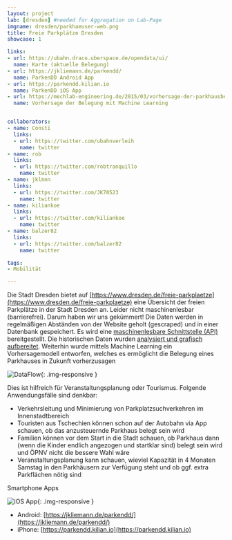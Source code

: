 ```yaml
---
layout: project
lab: [dresden] #needed for Aggregation on Lab-Page
imgname: dresden/parkhaeuser-web.png
title: Freie Parkplätze Dresden
showcase: 1

links:
- url: https://ubahn.draco.uberspace.de/opendata/ui/
  name: Karte (aktuelle Belegung)
- url: https://jkliemann.de/parkendd/
  name: ParkenDD Android App
- url: https://parkendd.kilian.io
  name: ParkenDD iOS App
- url: https://mechlab-engineering.de/2015/03/vorhersage-der-parkhausbelegung-mit-offenen-daten/
  name: Vorhersage der Belegung mit Machine Learning


collaborators:
- name: Consti
  links:
  - url: https://twitter.com/ubahnverleih
    name: twitter
- name: rob
  links:
  - url: https://twitter.com/robtranquillo
    name: twitter
- name: jklmnn
  links:
  - url: https://twitter.com/JK70523
    name: twitter
- name: kiliankoe
  links:
  - url: https://twitter.com/kiliankoe
    name: twitter
- name: balzer82
  links:
  - url: https://twitter.com/balzer82
    name: twitter

tags:
- Mobilität

---
```


Die Stadt Dresden bietet auf [https://www.dresden.de/freie-parkplaetze](https://www.dresden.de/freie-parkplaetze) eine Übersicht der freien Parkplätze in der Stadt Dresden an. Leider nicht maschinenlesbar (barrierefrei). Darum haben wir uns gekümmert!
Die Daten werden in regelmäßigen Abständen von der Website geholt (gescraped) und in einer Datenbank gespeichert. Es wird eine [maschinenlesbare Schnittstelle (API)](https://ubahn.draco.uberspace.de/opendata/cached_api.php) bereitgestellt. Die historischen Daten wurden [analysiert und grafisch aufbereitet](https://mechlab-engineering.de/2015/03/vorhersage-der-parkhausbelegung-mit-offenen-daten/). Weiterhin wurde mittels Machine Learning ein Vorhersagemodell entworfen, welches es ermöglicht die Belegung eines Parkhauses in Zukunft vorherzusagen

![DataFlow](https://mechlab-engineering.de/wordpress/wp-content/uploads/2015/03/DataFlow.png){: .img-responsive }

Dies ist hilfreich für Veranstaltungsplanung oder Tourismus. Folgende Anwendungsfälle sind denkbar:

* Verkehrsleitung und Minimierung von Parkplatzsuchverkehren im Innenstadtbereich
* Touristen aus Tschechien können schon auf der Autobahn via App schauen, ob das anzusteuernde Parkhaus belegt sein wird
* Familien können vor dem Start in die Stadt schauen, ob Parkhaus dann (wenn die Kinder endlich angezogen und startklar sind) belegt sein wird und ÖPNV nicht die bessere Wahl wäre
* Veranstaltungsplanung kann schauen, wieviel Kapazität in 4 Monaten Samstag in den Parkhäusern zur Verfügung steht und ob ggf. extra Parkflächen nötig sind


Smartphone Apps

![iOS App](https://parkendd.kilian.io/images/screenshots.png){: .img-responsive }

* Android: [https://jkliemann.de/parkendd/](https://jkliemann.de/parkendd/)
* iPhone: [https://parkendd.kilian.io](https://parkendd.kilian.io)
